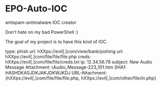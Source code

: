 # EPO-Auto-IOC
antispam-antimalware IOC creator

Don't hate on my bad PowerShell :)

The goal of my project is to have this kind of IOC.

type: phish
url: hXXps://evil[.]com/view/bank/pishing
url: hXXps://evil[.]com/file/file/file.php
creds: hXXps://evil[.]com/file/file/creds.txt
ip: 12.34.56.78
subject: New Audio Message
Attachment: 📞Audio_Message-223_101.htm
SHA1: HASHDKASJDKJAKJDKWJKDJ
URL-Attachment: {hXXps://evil[.]com/file/file/file.php, hXXps://evil[.]com/other/file/in.php}
